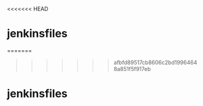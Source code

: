 <<<<<<< HEAD
# jenkinsfiles
=======
>>>>>>> afbfd89517cb8606c2bd19964648a851f5f917eb
# jenkinsfiles
